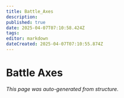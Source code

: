 ```yaml
---
title: Battle_Axes
description: 
published: true
date: 2025-04-07T07:10:58.424Z
tags: 
editor: markdown
dateCreated: 2025-04-07T07:10:55.874Z
---
```


# Battle Axes

*This page was auto-generated from structure.*